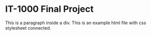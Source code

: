 <!DOCTYPE html>
<html>
<head>
<meta charset="UTF-8">
<title>Final Project</title>
<link rel="stylesheet" href="Background.css">
</head>

<body>
    <h1>IT-1000 Final Project</h1>
    <div id="myDiv">
        <p>
            This is a paragraph inside a div. This is an example html file with css stylesheet connected.
        </p>
    </div>
</body>

</html>
